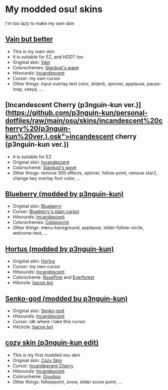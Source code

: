 # My modded osu! skins
I'm too lazy to make my own skin

## [Vain but better](https://github.com/p3nguin-kun/personal-dotfiles/raw/main/osu/skins/Vain%20but%20better.osk)
- This is my main skin
- It is suitable for EZ, and HDDT too
- Original skin: [Vain](https://osu.ppy.sh/community/forums/topics/1872336)
- Colorschemes: [Stardust's wave](https://github.com/Stardust-kyun/dotfiles)
- Hitsounds: [Incandescent](https://osu.ppy.sh/community/forums/topics/537156)
- Cursor: my own cursor
- Other things: input overlay text color, sliderb, spinner, applause, pause-loop, seeya, ...

## [Incandescent Cherry (p3nguin-kun ver.)](https://github.com/p3nguin-kun/personal-dotfiles/raw/main/osu/skins/incandescent%20cherry%20(p3nguin-kun%20ver.).osk">incandescent cherry (p3nguin-kun ver.))
- It is suitable for EZ
- Original skin: [Incandescent](https://osu.ppy.sh/community/forums/topics/537156)
- Colorscheme: [Stardust's wave](https://github.com/Stardust-kyun/dotfiles)
- Other things: remove 300 effects, spinner, follow point, remove star2, change key overlay font color, ...

## [Blueberry (modded by p3nguin-kun)](https://github.com/p3nguin-kun/personal-dotfiles/raw/main/osu/skins/Blueberry%20(modded%20by%20p3nguin-kun).osk)
- Original skin: [Blueberry](https://osu.ppy.sh/community/forums/topics/588355)
- Cursor: [Blueberry's plain cursor](https://osu.ppy.sh/community/forums/topics/588355)
- Hitsounds: [Incandescent](https://osu.ppy.sh/community/forums/topics/537156)
- Colorschemes: [Catppuccin](https://github.com/catppuccin/catppuccin)
- Other things: menu-background, applause, slider-follow-circle, welcome-text, ...

## [Hortus (modded by p3nguin-kun)](https://github.com/p3nguin-kun/personal-dotfiles/raw/main/osu/skins/Hortus%20(modded%20by%20p3nguin-kun).osk)
- Original skin: [Hortus](https://osu.ppy.sh/community/forums/topics/1621380)
- Cursor: my own cursor
- Hitsounds: [Incandescent](https://osu.ppy.sh/community/forums/topics/537156)
- Colorscheme: [RosePine](https://rosepinetheme.com/) and [Everforest](https://github.com/sainnhe/everforest)
- Hitcircle: [bacon boi](https://skins.osuck.net/skins/1648)

## [Senko-god (modded bu p3nguin-kun)](https://github.com/p3nguin-kun/personal-dotfiles/raw/main/osu/skins/Senko-god%20(modded%20by%20p3nguin-kun).osk)
- Original skin: [Senko-god](https://osuskins.net/skin/BxXfk3f)
- Hitsounds: [Incandescent](https://osu.ppy.sh/community/forums/topics/537156)
- Cursor: idk where i take this cursor
- Hitcircle: [bacon boi](https://skins.osuck.net/skins/1648)

## [cozy skin (p3nguin-kun edit)](https://github.com/p3nguin-kun/personal-dotfiles/raw/main/osu/skins/cozy%20skin%20(p3nguin-kun%20edit).osk)
- This is my first modded osu skin
- Original skin: [Cozy Skin](https://old.reddit.com/r/OsuSkins/comments/f3we0w/cozy_skin_hdsd_169_std/)
- Cursor: [Incandescent Cherry](https://osu.ppy.sh/community/forums/topics/537156)
- Hitsounds: [Incandescent](https://osu.ppy.sh/community/forums/topics/537156)
- Colorscheme: [Gruvbox](https://github.com/morhetz/gruvbox)
- Other things: followpoint, snow, slider score point, ...
